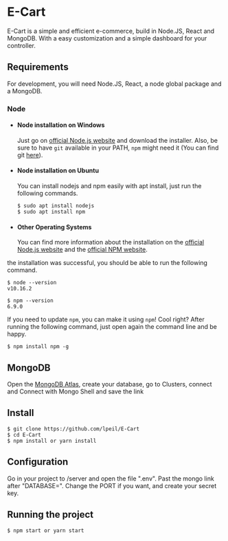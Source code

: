 # E-Cart

E-Cart is a simple and efficient e-commerce, build in Node.JS, React and MongoDB.
With a easy customization and a simple dashboard for your controller.

## Requirements

For development, you will need Node.JS, React, a node global package and a MongoDB.

### Node

- #### Node installation on Windows

  Just go on [official Node.js website](https://nodejs.org/) and download the installer.
Also, be sure to have `git` available in your PATH, `npm` might need it (You can find git [here](https://git-scm.com/)).

- #### Node installation on Ubuntu

  You can install nodejs and npm easily with apt install, just run the following commands.

      $ sudo apt install nodejs
      $ sudo apt install npm

- #### Other Operating Systems
  You can find more information about the installation on the [official Node.js website](https://nodejs.org/) and the [official NPM website](https://npmjs.org/).

 the installation was successful, you should be able to run the following command.

    $ node --version
    v10.16.2

    $ npm --version
    6.9.0

If you need to update `npm`, you can make it using `npm`! Cool right? After running the following command, just open again the command line and be happy.

    $ npm install npm -g
    
## MongoDB

Open the [MongoDB Atlas](https://www.mongodb.com/cloud/atlas), create your database, go to Clusters, connect and Connect with Mongo Shell and save the link
    
## Install

    $ git clone https://github.com/lpeil/E-Cart
    $ cd E-Cart
    $ npm install or yarn install
    
## Configuration

Go in your project to /server and open the file ".env". Past the mongo link after "DATABASE=".
Change the PORT if you want, and create your secret key.
    
## Running the project

    $ npm start or yarn start
